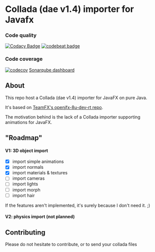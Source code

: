 # Collada (dae v1.4) importer for Javafx

### Code quality
[![Codacy Badge](https://api.codacy.com/project/badge/Grade/d2194e0e6e5e43c381006b1e0707a1c9)](https://www.codacy.com/app/Eclion/jfx-dae-importer?utm_source=github.com&utm_medium=referral&utm_content=Eclion/jfx-dae-importer&utm_campaign=badger)
[![codebeat badge](https://codebeat.co/badges/35d4263a-4e9f-4b14-acbb-e2c8565c5e06)](https://codebeat.co/projects/github-com-eclion-jfx-dae-importer)

### Code coverage
[![codecov](https://codecov.io/gh/Eclion/jfx-dae-importer/branch/master/graph/badge.svg)](https://codecov.io/gh/Eclion/jfx-dae-importer)
[Sonarqube dashboard](https://sonarqube.com/dashboard?id=eclion%3Ajfx-dae-importer%3Adev)

## About

This repo host a Collada (dae v1.4) importer for JavaFX on pure Java.

It's based on [TeamFX's openjfx-8u-dev-rt repo](https://github.com/teamfx/openjfx-8u-dev-rt/).

The motivation behind is the lack of a Collada importer supporting animations for JavaFX.

## "Roadmap"

#### V1: 3D object import
- [x] import simple animations
- [x] import normals
- [x] import materials & textures
- [ ] import cameras
- [ ] import lights
- [ ] import morph
- [ ] import hair

If the features aren't implemented, it's surely because I don't need it. ;)

#### V2: physics import (not planned)

## Contributing

Please do not hesitate to contribute, or to send your collada files
